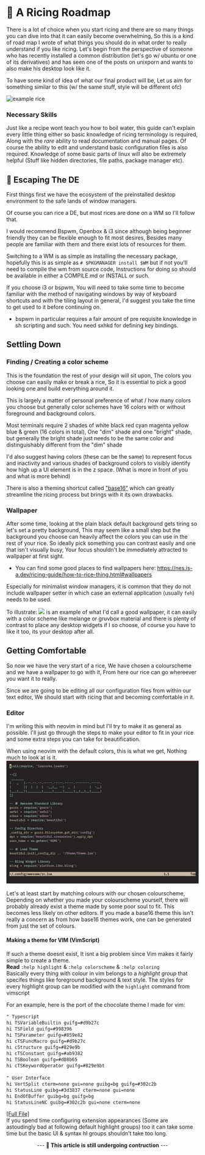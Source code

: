 # 🥟 A Ricing Roadmap

There is a lot of choice when you start ricing and there are so many things you can dive into that it can easily become overwhelming, So this is a kind of road map I wrote of what things you should do in what order to really understand if you like ricing. Let's begin from the perspective of someone who has recently installed a common distribution (let's go w/ ubuntu or one of its derivatives) and has seen one of the posts on unixporn and wants to also make his desktop look like it.

To have some kind of idea of what our final product will be, Let us aim for something similar to this (w/ the same stuff, style will be different ofc)

![example rice](https://i.redd.it/ge6i053ncpb91.png)

### Necessary Skills
Just like a recipe wont teach you how to boil water, this guide can't explain every little thing either so basic knowledge of ricing terminology is required, Along with the *rare* ability to read documentation and manual pages. Of course the ability to edit and understand basic configuration files is also required. Knowledge of some basic parts of linux will also be extremely helpful (Stuff like hidden directories, file paths, package manager etc).

## 🏃 Escaping The DE
First things first we have the ecosystem of the preinstalled desktop environment to the safe lands of window managers.

Of course you can rice a DE, but most rices are done on a WM so I'll follow that.

I would recommend Bspwm, Openbox & i3 since although being beginner friendly they can be flexible enough to fit most desires, Besides many people are familiar with them and there exist lots of resources for them.

Switching to a WM is as simple as installing the necessary package, hopefully this is as simple as `# $PKGMANAGER install $WM` but if not you'll need to compile the wm from source code, Instructions for doing so should be available in either a COMPILE.md or INSTALL or such.

If you choose i3 or bspwm, You will need to take some time to become familiar with the method of navigating windows by way of keyboard shortcuts and with the tiling layout in general, I'd suggest you take the time to get used to it before continuing on.

* bspwm in particular requires a fair amount of pre requisite knowledge in sh scripting and such. You need sxhkd for defining key bindings.

## Settling Down

### Finding / Creating a color scheme
<!-- NEEDS A LOT OF WORK. -->
This is the foundation the rest of your design will sit upon, The colors you choose can easily make or break a rice, So it is essential to pick a good looking one and build everything around it.

This is largely a matter of personal preference of what / how many colors you choose but generally color schemes have 16 colors with or without foreground and background colors.

Most terminals require 2 shades of white black red cyan magenta yellow blue & green (16 colors in total), One "dim" shade and one "bright" shade, but generally the bright shade just needs to be the same color and distinguishably different from the "dim" shade

I'd also suggest having colors (these can be the same) to represent focus and inactivity and various shades of background colors to visibly identify how high up a UI element is in the z space. (What is more in front of you and what is more behind)

There is also a theming shortcut called ["base16"](https://github.com/chriskempson/base16) which can greatly streamline the ricing process but brings with it its own drawbacks.
<!-- WRITE MORE HERE -->

### Wallpaper

After some time, looking at the plain black default background gets tiring so let's set a pretty background, This may seem like a small step but the background you choose can heavily affect the colors you can use in the rest of your rice. So ideally pick something you can contrast easily and one that isn't visually busy, Your focus shouldn't be immediately attracted to wallpaper at first sight.
* You can find some good places to find wallpapers here: https://nes.is-a.dev/ricing-guide/how-to-rice-thing.html#wallpapers

Especially for minimalist window managers, it is common that they do not include wallpaper setter in which case an external application (usually `feh`) needs to be used.

To illustrate: ![](https://media.discordapp.net/attachments/635625973764849684/998503072781320282/9_-_lmDxmn6.jpg?width=776&height=485) is an example of what I'd call a good wallpaper, it can easily with a color scheme like melange or gruvbox material and there is plenty of contrast to place any desktop widgets if I so choose, of course you have to like it too, its your desktop after all.

## Getting Comfortable

So now we have the very start of a rice, We have chosen a colourscheme and we have a wallpaper to go with it, From here our rice can go whereever you want it to really.

Since we are going to be editing all our configuration files from within our text editor, We should start with ricing that and becoming comfortable in it.

### Editor
I'm writing this with neovim in mind but I'll try to make it as general as possible.
I'll just go through the steps to make your editor to fit in your rice and some extra steps you can take for beautification.

When using neovim with the default colors, this is what we get, Nothing much to look at is it.
![](/embed/editor0.png)

Let's at least start by matching colours with our chosen colourscheme, Depending on whether you made your colourscheme yourself, there will probably already exist a theme made by some poor soul to fit. This becomes less likely on other editors. If you made a base16 theme this isn't really a concern as from how base16 themes work, one can be generated from just the set of colours.

#### Making a theme for VIM (VimScript)
If such a theme doesnt exist, It isnt a big problem since Vim makes it fairly simple to create a theme.  
**Read** `:help highlight` & `:help colorscheme` & `:help coloring`  
Basically every thing with colour in vim belongs to a *highlight group* that specifes things like foreground background & text style. The styles for every highlight group can be modified with the `highlight` command from vimscript

For an example, here is the port of the chocolate theme I made for vim:
```viml
" Typescript
hi TSVariableBuiltin guifg=#d9b27c
hi TSField guifg=#998396
hi TSParameter guifg=#859e82
hi cTSFuncMacro guifg=#d9b27c
hi cStructure guifg=#829e9b
hi cTSConstant guifg=#ab9382
hi TSBoolean guifg=#d08b65
hi cTSKeywordOperator guifg=#829e9bt

" User Interface
hi VertSplit cterm=none gui=none guibg=bg guifg=#302c2b
hi StatusLine guibg=#3d3837 cterm=none gui=none 
hi EndOfBuffer guibg=bg guifg=bg
hi StatusLineNC guibg=#302c2b gui=none cterm=none
```
[[Full File]](https://github.com/undefinedDarkness/rice/blob/master/.config/nvim/colors/chocolate.vim)  
If you spend time configuring extension appearances (Some are astoudingly bad at following default highlight groups) too it can take some time but the basic UI & syntax hl groups shouldn't take too long.

<center>

--- **🚧 This article is still undergoing contruction** ---

</center>